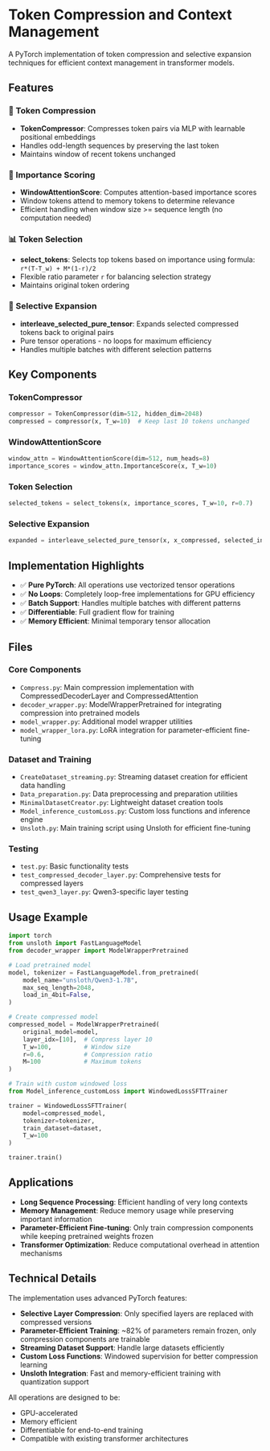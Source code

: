 # Token Compression and Context Management

A PyTorch implementation of token compression and selective expansion techniques for efficient context management in transformer models.

## Features

### 🔄 Token Compression
- **TokenCompressor**: Compresses token pairs via MLP with learnable positional embeddings
- Handles odd-length sequences by preserving the last token
- Maintains window of recent tokens unchanged

### 🎯 Importance Scoring
- **WindowAttentionScore**: Computes attention-based importance scores
- Window tokens attend to memory tokens to determine relevance
- Efficient handling when window size >= sequence length (no computation needed)

### 📊 Token Selection
- **select_tokens**: Selects top tokens based on importance using formula: `r*(T-T_w) + M*(1-r)/2`
- Flexible ratio parameter `r` for balancing selection strategy
- Maintains original token ordering

### 🔀 Selective Expansion
- **interleave_selected_pure_tensor**: Expands selected compressed tokens back to original pairs
- Pure tensor operations - no loops for maximum efficiency
- Handles multiple batches with different selection patterns

## Key Components

### TokenCompressor
```python
compressor = TokenCompressor(dim=512, hidden_dim=2048)
compressed = compressor(x, T_w=10)  # Keep last 10 tokens unchanged
```

### WindowAttentionScore
```python
window_attn = WindowAttentionScore(dim=512, num_heads=8)
importance_scores = window_attn.ImportanceScore(x, T_w=10)
```

### Token Selection
```python
selected_tokens = select_tokens(x, importance_scores, T_w=10, r=0.7)
```

### Selective Expansion
```python
expanded = interleave_selected_pure_tensor(x, x_compressed, selected_indices)
```

## Implementation Highlights

- ✅ **Pure PyTorch**: All operations use vectorized tensor operations
- ✅ **No Loops**: Completely loop-free implementations for GPU efficiency
- ✅ **Batch Support**: Handles multiple batches with different patterns
- ✅ **Differentiable**: Full gradient flow for training
- ✅ **Memory Efficient**: Minimal temporary tensor allocation

## Files

### Core Components
- `Compress.py`: Main compression implementation with CompressedDecoderLayer and CompressedAttention
- `decoder_wrapper.py`: ModelWrapperPretrained for integrating compression into pretrained models
- `model_wrapper.py`: Additional model wrapper utilities
- `model_wrapper_lora.py`: LoRA integration for parameter-efficient fine-tuning

### Dataset and Training
- `CreateDataset_streaming.py`: Streaming dataset creation for efficient data handling
- `Data_preparation.py`: Data preprocessing and preparation utilities
- `MinimalDatasetCreator.py`: Lightweight dataset creation tools
- `Model_inference_customLoss.py`: Custom loss functions and inference engine
- `Unsloth.py`: Main training script using Unsloth for efficient fine-tuning

### Testing
- `test.py`: Basic functionality tests
- `test_compressed_decoder_layer.py`: Comprehensive tests for compressed layers
- `test_qwen3_layer.py`: Qwen3-specific layer testing

## Usage Example

```python
import torch
from unsloth import FastLanguageModel
from decoder_wrapper import ModelWrapperPretrained

# Load pretrained model
model, tokenizer = FastLanguageModel.from_pretrained(
    model_name="unsloth/Qwen3-1.7B",
    max_seq_length=2048,
    load_in_4bit=False,
)

# Create compressed model
compressed_model = ModelWrapperPretrained(
    original_model=model,
    layer_idx=[10],  # Compress layer 10
    T_w=100,         # Window size
    r=0.6,           # Compression ratio
    M=100            # Maximum tokens
)

# Train with custom windowed loss
from Model_inference_customLoss import WindowedLossSFTTrainer

trainer = WindowedLossSFTTrainer(
    model=compressed_model,
    tokenizer=tokenizer,
    train_dataset=dataset,
    T_w=100
)

trainer.train()
```

## Applications

- **Long Sequence Processing**: Efficient handling of very long contexts
- **Memory Management**: Reduce memory usage while preserving important information
- **Parameter-Efficient Fine-tuning**: Only train compression components while keeping pretrained weights frozen
- **Transformer Optimization**: Reduce computational overhead in attention mechanisms

## Technical Details

The implementation uses advanced PyTorch features:
- **Selective Layer Compression**: Only specified layers are replaced with compressed versions
- **Parameter-Efficient Training**: ~82% of parameters remain frozen, only compression components are trainable
- **Streaming Dataset Support**: Handle large datasets efficiently
- **Custom Loss Functions**: Windowed supervision for better compression learning
- **Unsloth Integration**: Fast and memory-efficient training with quantization support

All operations are designed to be:
- GPU-accelerated
- Memory efficient
- Differentiable for end-to-end training
- Compatible with existing transformer architectures